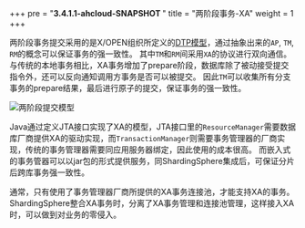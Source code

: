 +++
pre = "<b>3.4.1.1-ahcloud-SNAPSHOT </b>"
title = "两阶段事务-XA"
weight = 1
+++

两阶段事务提交采用的是X/OPEN组织所定义的[DTP模型](http://pubs.opengroup.org/onlinepubs/009680699/toc.pdf)，通过抽象出来的`AP`, `TM`, `RM`的概念可以保证事务的强一致性。
其中`TM`和`RM`间采用`XA`的协议进行双向通信。
与传统的本地事务相比，XA事务增加了prepare阶段，数据库除了被动接受提交指令外，还可以反向通知调用方事务是否可以被提交。
因此`TM`可以收集所有分支事务的prepare结果，最后进行原子的提交，保证事务的强一致性。

![两阶段提交模型](https://shardingsphere.apache.org/document/current/img/transaction/2pc-tansaction-modle_cn.png)

Java通过定义JTA接口实现了XA的模型，JTA接口里的`ResourceManager`需要数据库厂商提供XA的驱动实现，而`TransactionManager`则需要事务管理器的厂商实现，传统的事务管理器需要同应用服务器绑定，因此使用的成本很高。
而嵌入式的事务管器可以以jar包的形式提供服务，同ShardingSphere集成后，可保证分片后跨库事务强一致性。

通常，只有使用了事务管理器厂商所提供的XA事务连接池，才能支持XA的事务。ShardingSphere整合XA事务时，分离了XA事务管理和连接池管理，这样接入XA时，可以做到对业务的零侵入。
